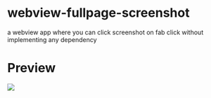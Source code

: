 # webview-fullpage-screenshot
a webview app where you can click screenshot on fab click without implementing any dependency 

<h1>Preview</h1>
<img src="https://github.com/kuttahaitu/webview-fullpage-screenshot/ScreenShots/Screenshot_2023-01-10-10-09-18-939_com.example.wfpss.jpg"></img>

